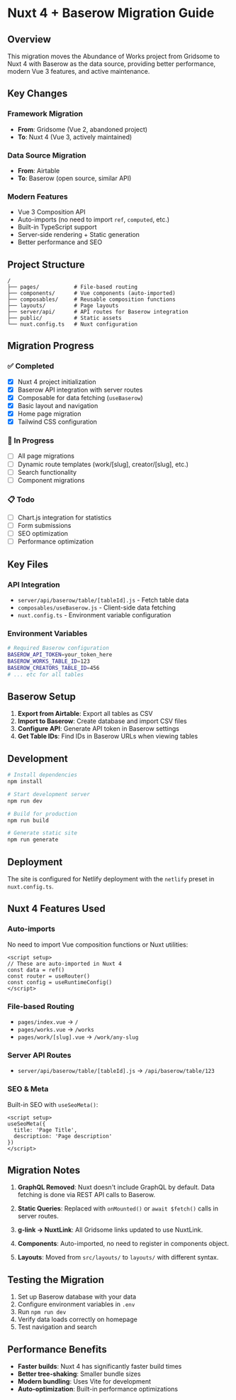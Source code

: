 # Nuxt 4 + Baserow Migration Guide

## Overview
This migration moves the Abundance of Works project from Gridsome to Nuxt 4 with Baserow as the data source, providing better performance, modern Vue 3 features, and active maintenance.

## Key Changes

### Framework Migration
- **From**: Gridsome (Vue 2, abandoned project)
- **To**: Nuxt 4 (Vue 3, actively maintained)

### Data Source Migration  
- **From**: Airtable
- **To**: Baserow (open source, similar API)

### Modern Features
- Vue 3 Composition API
- Auto-imports (no need to import `ref`, `computed`, etc.)
- Built-in TypeScript support
- Server-side rendering + Static generation
- Better performance and SEO

## Project Structure

```
/
├── pages/           # File-based routing
├── components/      # Vue components (auto-imported)
├── composables/     # Reusable composition functions
├── layouts/         # Page layouts
├── server/api/      # API routes for Baserow integration
├── public/          # Static assets
└── nuxt.config.ts   # Nuxt configuration
```

## Migration Progress

### ✅ Completed
- [x] Nuxt 4 project initialization
- [x] Baserow API integration with server routes
- [x] Composable for data fetching (`useBaserow`)
- [x] Basic layout and navigation
- [x] Home page migration
- [x] Tailwind CSS configuration

### 🚧 In Progress
- [ ] All page migrations
- [ ] Dynamic route templates (work/[slug], creator/[slug], etc.)
- [ ] Search functionality
- [ ] Component migrations

### 📋 Todo
- [ ] Chart.js integration for statistics
- [ ] Form submissions
- [ ] SEO optimization
- [ ] Performance optimization

## Key Files

### API Integration
- `server/api/baserow/table/[tableId].js` - Fetch table data
- `composables/useBaserow.js` - Client-side data fetching
- `nuxt.config.ts` - Environment variable configuration

### Environment Variables
```bash
# Required Baserow configuration
BASEROW_API_TOKEN=your_token_here
BASEROW_WORKS_TABLE_ID=123
BASEROW_CREATORS_TABLE_ID=456
# ... etc for all tables
```

## Baserow Setup

1. **Export from Airtable**: Export all tables as CSV
2. **Import to Baserow**: Create database and import CSV files
3. **Configure API**: Generate API token in Baserow settings
4. **Get Table IDs**: Find IDs in Baserow URLs when viewing tables

## Development

```bash
# Install dependencies
npm install

# Start development server
npm run dev

# Build for production
npm run build

# Generate static site
npm run generate
```

## Deployment

The site is configured for Netlify deployment with the `netlify` preset in `nuxt.config.ts`.

## Nuxt 4 Features Used

### Auto-imports
No need to import Vue composition functions or Nuxt utilities:
```vue
<script setup>
// These are auto-imported in Nuxt 4
const data = ref()
const router = useRouter()
const config = useRuntimeConfig()
</script>
```

### File-based Routing
- `pages/index.vue` → `/`
- `pages/works.vue` → `/works`
- `pages/work/[slug].vue` → `/work/any-slug`

### Server API Routes
- `server/api/baserow/table/[tableId].js` → `/api/baserow/table/123`

### SEO & Meta
Built-in SEO with `useSeoMeta()`:
```vue
<script setup>
useSeoMeta({
  title: 'Page Title',
  description: 'Page description'
})
</script>
```

## Migration Notes

1. **GraphQL Removed**: Nuxt doesn't include GraphQL by default. Data fetching is done via REST API calls to Baserow.

2. **Static Queries**: Replaced with `onMounted()` or `await $fetch()` calls in server routes.

3. **g-link → NuxtLink**: All Gridsome links updated to use NuxtLink.

4. **Components**: Auto-imported, no need to register in components object.

5. **Layouts**: Moved from `src/layouts/` to `layouts/` with different syntax.

## Testing the Migration

1. Set up Baserow database with your data
2. Configure environment variables in `.env`
3. Run `npm run dev`
4. Verify data loads correctly on homepage
5. Test navigation and search

## Performance Benefits

- **Faster builds**: Nuxt 4 has significantly faster build times
- **Better tree-shaking**: Smaller bundle sizes
- **Modern bundling**: Uses Vite for development
- **Auto-optimization**: Built-in performance optimizations
